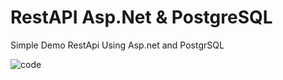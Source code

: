 # RestAPI Asp.Net & PostgreSQL
Simple Demo RestApi Using Asp.net and PostgrSQL

![code](https://user-images.githubusercontent.com/82768399/159562294-facc0506-3ec2-4a71-a7b2-a7e3dfaed4f7.png)
